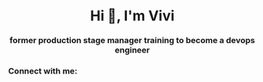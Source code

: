 <h1 align="center">Hi 👋, I'm Vivi</h1>
<h3 align="center">former production stage manager training to become a devops engineer</h3>

<h3 align="left">Connect with me:</h3>
<p align="left">
</p>
